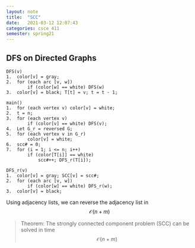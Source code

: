 ```yaml
---
layout: note
title:  "SCC"
date:   2021-03-12 12:07:43
categories: csce 411
semester: spring21
---
```


## DFS on Directed Graphs

```
DFS(v)
1.  color[v] = gray;
2.  for (each arc [v, w])
        if (color[w] == white) DFS(w)
3.  color[v] = black; T[t] = v; t = t - 1;

main()
1.  for (each vertex v) color[v] = white;
2.  t = n;
3.  for (each vertex v)
        if (color[v] == white) DFS(v);
4.  Let G_r = reversed G;
5.  for (each vertex v in G_r)
        color[v] = white;
6.  scc# = 0;
7.  for (i = 1; i <= n; i++)
        if (color[T[i]] == white)
            scc#++; DFS_r(T[i]);

DFS_r(v)
1.  color[v] = gray; SCC[v] = scc#;
2.  for (each arc [v, w])
        if (color[w] == white) DFS_r(w);
3.  color[v] = black;
```

Using adjacency lists, we can reverse the adjacency list in $$\mathcal{O}(n + m)$$

> Theorem: The strongly connected component problem (SCC) can be solved in time $$\mathcal{O}(n + m)$$
